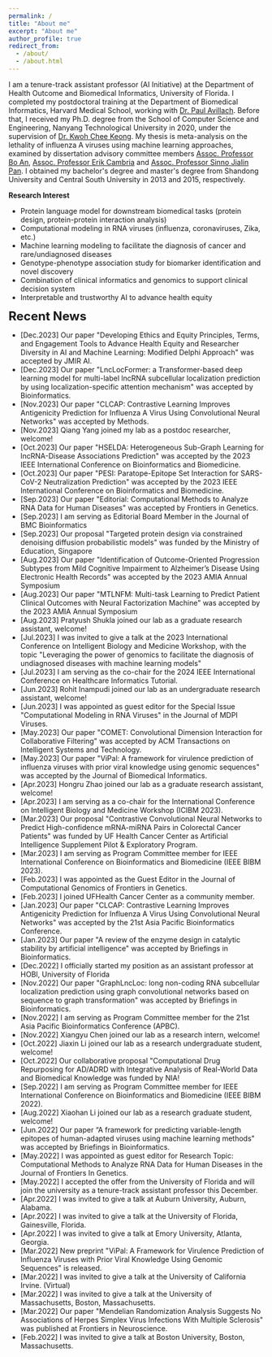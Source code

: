 ```yaml
---
permalink: /
title: "About me"
excerpt: "About me"
author_profile: true
redirect_from: 
  - /about/
  - /about.html
---
```


I am a tenure-track assistant professor (AI Initiative) at the Department of Health Outcome and Biomedical Informatics, University of Florida. I completed my postdoctoral training at the Department of Biomedical Informatics, Harvard Medical School, working with <a href="https://avillach-lab.hms.harvard.edu/">Dr. Paul Avillach</a>. Before that, I received my Ph.D. degree from the School of Computer Science and Engineering, Nanyang Technological University in 2020, under the supervision of <a href="https://personal.ntu.edu.sg/asckkwoh/">Dr. Kwoh Chee Keong</a>. My thesis is meta-analysis on the lethality of influenza A viruses using machine learning approaches, examined by dissertation advisory committee members <a href="https://personal.ntu.edu.sg/boan/">Assoc. Professor Bo An</a>,  <a href="https://sentic.net/erikcambria/">Assoc. Professor Erik Cambria</a> and <a href="https://personal.ntu.edu.sg/sinnopan/">Assoc. Professor Sinno Jialin Pan</a>. I obtained my bachelor's degree and master's degree from Shandong University and Central South University in 2013 and 2015, respectively.

<b>Research Interest</b>
- Protein language model for downstream biomedical tasks (protein design, protein-protein interaction analysis)
- Computational modeling in RNA viruses (influenza, coronaviruses, Zika, etc.)  
- Machine learning modeling to facilitate the diagnosis of cancer and rare/undiagnosed diseases
- Genotype-phenotype association study for biomarker identification and novel discovery
- Combination of clinical informatics and genomics to support clinical decision system
- Interpretable and trustworthy AI to advance health equity
 
<font size="5"><b>Recent News</b></font>
- [Dec.2023] Our paper "Developing Ethics and Equity Principles, Terms, and Engagement Tools to Advance Health Equity and Researcher Diversity in AI and Machine Learning: Modified Delphi Approach" was accepted by JMIR AI. 
- [Dec.2023] Our paper "LncLocFormer: a Transformer-based deep learning model for multi-label lncRNA subcellular localization prediction by using localization-specific attention mechanism" was accepted by Bioinformatics. 
- [Nov.2023] Our paper "CLCAP: Contrastive Learning Improves Antigenicity Prediction for Influenza A Virus Using Convolutional Neural Networks" was accepted by Methods.
- [Nov.2023] Qiang Yang joined my lab as a postdoc researcher, welcome!
- [Oct.2023] Our paper "HSELDA: Heterogeneous Sub-Graph Learning for lncRNA-Disease Associations Prediction" was accepted by the 2023 IEEE International Conference on Bioinformatics and Biomedicine. 
- [Oct.2023] Our paper "PESI: Paratope-Epitope Set Interaction for SARS-CoV-2 Neutralization Prediction" was accepted by the 2023 IEEE International Conference on Bioinformatics and Biomedicine. 
- [Sep.2023] Our paper "Editorial: Computational Methods to Analyze RNA Data for Human Diseases" was accepted by Frontiers in Genetics. 
- [Sep.2023] I am serving as Editorial Board Member in the Journal of BMC Bioinformatics
- [Sep.2023] Our proposal "Targeted protein design via constrained denoising diffusion probabilistic models" was funded by the Ministry of Education, Singapore
- [Aug.2023] Our paper "Identification of Outcome-Oriented Progression Subtypes from Mild Cognitive Impairment to Alzheimer’s Disease Using Electronic Health Records" was accepted by the 2023 AMIA Annual Symposium
- [Aug.2023] Our paper "MTLNFM: Multi-task Learning to Predict Patient Clinical Outcomes with Neural Factorization Machine" was accepted by the 2023 AMIA Annual Symposium
- [Aug.2023] Pratyush Shukla joined our lab as a graduate research assistant, welcome!
- [Jul.2023] I was invited to give a talk at the 2023 International Conference on Intelligent Biology and Medicine Workshop, with the topic "Leveraging the power of genomics to facilitate the diagnosis of undiagnosed diseases with machine learning models"
- [Jul.2023] I am serving as the co-chair for the 2024 IEEE International Conference on Healthcare Informatics Tutorial.
- [Jun.2023] Rohit Inampudi joined our lab as an undergraduate research assistant, welcome!
- [Jun.2023] I was appointed as guest editor for the Special Issue "Computational Modeling in RNA Viruses" in the Journal of MDPI Viruses.
- [May.2023] Our paper "COMET: Convolutional Dimension Interaction for Collaborative Filtering" was accepted by ACM Transactions on Intelligent Systems and Technology.
- [May.2023] Our paper "ViPal: A framework for virulence prediction of influenza viruses with prior viral knowledge using genomic sequences" was accepted by the Journal of Biomedical Informatics.
- [Apr.2023] Hongru Zhao joined our lab as a graduate research assistant, welcome!
- [Apr.2023] I am serving as a co-chair for the International Conference on Intelligent Biology and Medicine Workshop (ICIBM 2023).
- [Mar.2023] Our proposal "Contrastive Convolutional Neural Networks to Predict High-confidence mRNA-miRNA Pairs in Colorectal Cancer Patients" was funded by UF Health Cancer Center as Artificial Intelligence Supplement Pilot & Exploratory Program.
- [Mar.2023] I am serving as Program Committee member for IEEE International Conference on Bioinformatics and Biomedicine (IEEE BIBM 2023).
- [Feb.2023] I was appointed as the Guest Editor in the Journal of Computational Genomics of Frontiers in Genetics.
- [Feb.2023] I joined UFHealth Cancer Center as a community member.
- [Jan.2023] Our paper "CLCAP: Contrastive Learning Improves Antigenicity Prediction for Influenza A Virus Using Convolutional Neural Networks" was accepted by the 21st Asia Pacific Bioinformatics Conference.
- [Jan.2023] Our paper "A review of the enzyme design in catalytic stability by artificial intelligence" was accepted by Briefings in Bioinformatics.
- [Dec.2022] I officially started my position as an assistant professor at HOBI, University of Florida
- [Nov.2022] Our paper "GraphLncLoc: long non-coding RNA subcellular localization prediction using graph convolutional networks based on sequence to graph transformation" was accepted by Briefings in Bioinformatics.  
- [Nov.2022] I am serving as Program Committee member for the 21st Asia Pacific Bioinformatics Conference (APBC).
- [Nov.2022] Xiangyu Chen joined our lab as a research intern, welcome!
- [Oct.2022] Jiaxin Li joined our lab as a research undergraduate student, welcome!
- [Oct.2022] Our collaborative proposal "Computational Drug Repurposing for AD/ADRD with Integrative Analysis of Real-World Data and Biomedical Knowledge was funded by NIA!
- [Sep.2022] I am serving as Program Committee member for IEEE International Conference on Bioinformatics and Biomedicine (IEEE BIBM 2022).
- [Aug.2022] Xiaohan Li joined our lab as a research graduate student, welcome!
- [Jun.2022] Our paper “A framework for predicting variable-length epitopes of human-adapted viruses using machine learning methods" was accepted by Briefings in Bioinformatics.
- [May.2022] I was appointed as guest editor for Research Topic: Computational Methods to Analyze RNA Data for Human Diseases in the Journal of Frontiers In Genetics.
- [May.2022] I accepted the offer from the University of Florida and will join the university as a tenure-track assistant professor this December.
- [Apr.2022] I was invited to give a talk at Auburn University, Auburn, Alabama.
- [Apr.2022] I was invited to give a talk at the University of Florida, Gainesville, Florida.
- [Apr.2022] I was invited to give a talk at Emory University, Atlanta, Georgia.
- [Mar.2022] New preprint "ViPal: A Framework for Virulence Prediction of Influenza Viruses with Prior Viral Knowledge Using Genomic Sequences" is released.
- [Mar.2022] I was invited to give a talk at the University of California Irvine. (Virtual)
- [Mar.2022] I was invited to give a talk at the University of Massachusetts, Boston, Massachusetts.
- [Mar.2022] Our paper "Mendelian Randomization Analysis Suggests No Associations of Herpes Simplex Virus Infections With Multiple Sclerosis" was published at Frontiers in Neuroscience.
- [Feb.2022] I was invited to give a talk at Boston University, Boston, Massachusetts.    <br />
<br />
<br />

<script type="text/javascript" id="clustrmaps" src="//clustrmaps.com/map_v2.js?d=n9KHZlK5EQXBBjgFgYGJoe_HJrPsBYTt9mMNoLZNZ5c&cl=ffffff&w=500"> 
</script>

